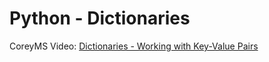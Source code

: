 # Python - Dictionaries

CoreyMS Video: [Dictionaries - Working with Key-Value Pairs](https://www.youtube.com/watch?v=daefaLgNkw0)